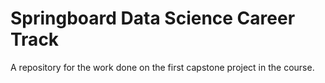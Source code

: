 # Springboard Data Science Career Track

A repository for the work done on the first capstone project in the course.
